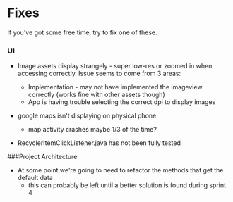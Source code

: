 # Fixes

If you've got some free time, try to fix one of these. 

### UI
- Image assets display strangely - super low-res or zoomed in when accessing correctly. Issue seems to come from 3 areas:
  - Implementation - may not have implemented the imageview correctly (works fine with other assets though)
  - App is having trouble selecting the correct dpi to display images
   
- google maps isn't displaying on physical phone
  - map activity crashes maybe 1/3 of the time?   
  
- RecyclerItemClickListener.java has not been fully tested


###Project Architecture
- At some point we're going to need to refactor the methods that get the default data 
  - this can probably be left until a better solution is found during sprint 4